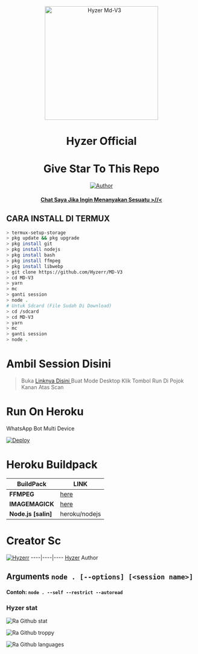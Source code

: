 <div align="center">
<img src="https://telegra.ph/file/8e3498a64b93a33116355.jpg" alt="Hyzer Md-V3" width="300" />

</p>
<h1 align="center">Hyzer Official</h1>

<h1 align="center">Give Star To This Repo</h1>

>
>
>
</div>
<p align="center">
  <a href="https://github.com/Hyzerr"><img title="Author" src="https://img.shields.io/badge/Author-Hyzerr.svg?style=for-the-badge&logo=github" /></a>
  <h4 align="center">
  <a
  <a href="https://wa.me/6287892711054">Chat Saya Jika Ingin Menanyakan Sesuatu >//< </a>
</h4>
</p>

## CARA INSTALL DI TERMUX
```bash
> termux-setup-storage
> pkg update && pkg upgrade
> pkg install git
> pkg install nodejs
> pkg install bash
> pkg install ffmpeg
> pkg install libwebp
> git clone https://github.com/Hyzerr/MD-V3
> cd MD-V3
> yarn
> mc
> ganti session
> node .
# Untuk Sdcard (File Sudah Di Download)
> cd /sdcard
> cd MD-V3
> yarn
> mc
> ganti session
> node . 
```

# Ambil Session Disini

> Buka [ Linknya Disini ](https://replit.com/@zeeoneofc/Session-Md?lita=1&outputonly=1#.replit) 
> Buat Mode Desktop
> Klik Tombol Run Di Pojok Kanan Atas
> Scan

# Run On Heroku

WhatsApp Bot Multi Device

[![Deploy](https://www.herokucdn.com/deploy/button.svg)](https://heroku.com/deploy?template=https://github.com/Hyzerr/MD-V3)


# Heroku Buildpack

| BuildPack | LINK |
|--------|--------|
| **FFMPEG** |[here](https://github.com/jonathanong/heroku-buildpack-ffmpeg-latest) |
| **IMAGEMAGICK** | [here](https://github.com/mcollina/heroku-buildpack-imagemagick.git) |
| **Node.js [salin]**     | heroku/nodejs|


# Creator Sc
 [![Hyzerr](https://github.com/Hyzerr.png?size=300)](https://github.com/Hyzerr)
----|----|----
[Hyzer](https://github.com/Hyzerr) 
Author

## Arguments `node . [--options] [<session name>]`

#### Contoh: `node . --self --restrict --autoread`
 
### Hyzer stat
![Ra Github stat](https://github-readme-stats.vercel.app/api?username=Hyzerr&theme=midnight-purple&show_icons=true) 

![Ra Github troppy](https://github-profile-trophy.vercel.app/?username=Hyzerr&theme=monokai)

![Ra Github languages](https://github-readme-stats.vercel.app/api/top-langs/?username=Hyzerr&theme=tokyonight)


